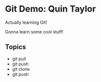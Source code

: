 # Git Demo: Quin Taylor

Actually learning Git!

Gonna learn some cool stuff!

## Topics
- git pull
- git push
- git clone
- git push
